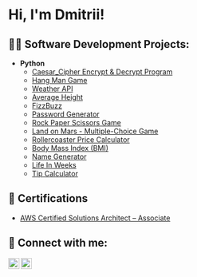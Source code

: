 <h1>Hi, I'm Dmitrii! </h1>

<h2>👨‍💻 Software Development Projects:</h2>

- <b>Python</b>
  - [Caesar_Cipher Encrypt & Decrypt Program](https://github.com/itsdmitrii/Caesar_Cipher_encrypt-decrypt-program.git)
  - [Hang Man Game](https://github.com/itsdmitrii/hangman_game.git)
  - [Weather API
](https://github.com/itsdmitrii/weather_api.git)
  - [Average Height
](https://github.com/itsdmitrii/average_height)
  - [FizzBuzz](https://github.com/itsdmitrii/fizz_buzz)
  - [Password Generator](https://github.com/itsdmitrii/password_generator_project)
  - [Rock Paper Scissors Game](https://github.com/itsdmitrii/game_rock_paper_scissors)
  - [Land on Mars - Multiple-Choice Game](https://github.com/itsdmitrii/land_on_mars)
  - [Rollercoaster Price Calculator](https://github.com/itsdmitrii/rollercoaster_price_calculator)
  - [Body Mass Index (BMI)](https://github.com/itsdmitrii/body_mass_index)
  - [Name Generator](https://github.com/itsdmitrii/name_generator.git)
  - [Life In Weeks](https://github.com/itsdmitrii/life_in_weeks_project.git)
  - [Tip Calculator](https://github.com/itsdmitrii/tip_calculator.git)

<h2>📄 Certifications</h2>

- [AWS Certified Solutions Architect – Associate](https://aws.amazon.com/ru/certification/certified-solutions-architect-associate/)

<h2> 🤳 Connect with me:</h2>

[<img align="left" alt="DmitriiDorogov | Twitter" width="22px" src="https://cdn.jsdelivr.net/npm/simple-icons@v3/icons/twitter.svg" />][twitter]
[<img align="left" alt="DmitriiDorogov | LinkedIn" width="22px" src="https://cdn.jsdelivr.net/npm/simple-icons@v3/icons/linkedin.svg" />][linkedin]

[twitter]: https://twitter.com/DorogovDmitrii
[linkedin]: https://www.linkedin.com/in/ddmitrii/

